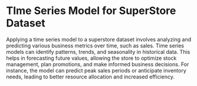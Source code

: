 # TIme Series Model for SuperStore Dataset

Applying a time series model to a superstore dataset involves analyzing and predicting various business metrics over time, such as sales. Time series models can identify patterns, trends, and seasonality in historical data. This helps in forecasting future values, allowing the store to optimize stock management, plan promotions, and make informed business decisions. For instance, the model can predict peak sales periods or anticipate inventory needs, leading to better resource allocation and increased efficiency.
